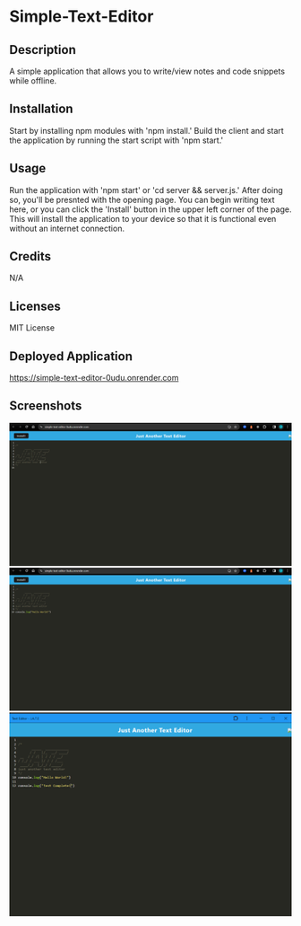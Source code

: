 # Simple-Text-Editor

## Description

A simple application that allows you to write/view notes and code snippets while offline.

## Installation

Start by installing npm modules with 'npm install.'
Build the client and start the application by running the start script with 'npm start.'

## Usage

Run the application with 'npm start' or 'cd server && server.js.' After doing so, you'll be presnted with the opening page. You can begin writing text here, or you can click the 'Install' button in the upper left corner of the page. This will install the application to your device so that it is functional even without an internet connection.


## Credits

N/A

## Licenses

MIT License

## Deployed Application

https://simple-text-editor-0udu.onrender.com

## Screenshots

![images/Screenshot (52).png](https://github.com/JFleshren/Simple-Text-Editor/blob/main/images/Screenshot%20(52).png)
![images/Screenshot (53).png](https://github.com/JFleshren/Simple-Text-Editor/blob/main/images/Screenshot%20(53).png)
![images/Screenshot (54).png](https://github.com/JFleshren/Simple-Text-Editor/blob/main/images/Screenshot%20(54).png)

